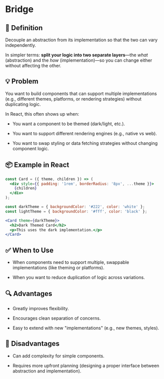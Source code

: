 # Bridge

## 🧭 Definition

Decouple an abstraction from its implementation so that the two can vary independently.

In simpler terms: **split your logic into two separate layers**—the *what* (abstraction) and the *how* (implementation)—so you can change either without affecting the other.

## 💡 Problem

You want to build components that can support multiple implementations (e.g., different themes, platforms, or rendering strategies) without duplicating logic.

In React, this often shows up when:

- You want a component to be themed (dark/light, etc.).

- You want to support different rendering engines (e.g., native vs web).

- You want to swap styling or data fetching strategies without changing component logic.

## 📦 Example in React

```jsx
const Card = ({ theme, children }) => (
  <div style={{ padding: '1rem', borderRadius: '8px', ...theme }}>
    {children}
  </div>
);

const darkTheme = { backgroundColor: '#222', color: 'white' };
const lightTheme = { backgroundColor: '#fff', color: 'black' };

<Card theme={darkTheme}>
  <h2>Dark Themed Card</h2>
  <p>This uses the dark implementation.</p>
</Card>
```

## ✅ When to Use

- When components need to support multiple, swappable implementations (like theming or platforms).

- When you want to reduce duplication of logic across variations.

## 🔍 Advantages

- Greatly improves flexibility.

- Encourages clean separation of concerns.

- Easy to extend with new "implementations" (e.g., new themes, styles).

## 🚫 Disadvantages

- Can add complexity for simple components.

- Requires more upfront planning (designing a proper interface between abstraction and implementation).